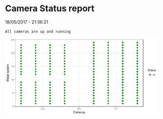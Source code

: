 Camera Status report
================
18/05/2017 - 21:36:21

    All cameras are up and running

![](camreport_files/figure-markdown_github/unnamed-chunk-2-1.png)
